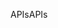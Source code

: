 <span data-ttu-id="81e67-101">APIs</span><span class="sxs-lookup"><span data-stu-id="81e67-101">APIs</span></span>